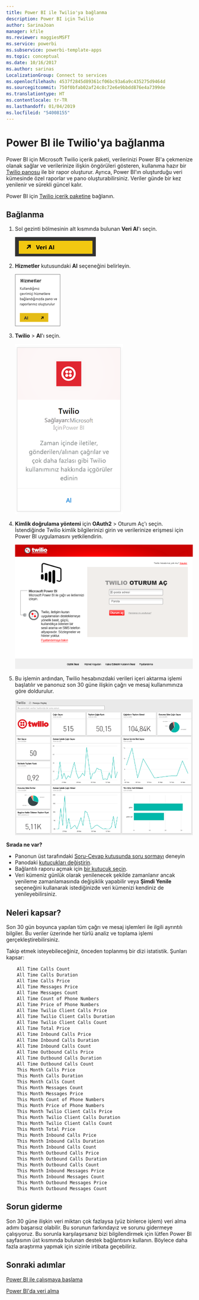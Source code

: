 ```yaml
---
title: Power BI ile Twilio'ya bağlanma
description: Power BI için Twilio
author: SarinaJoan
manager: kfile
ms.reviewer: maggiesMSFT
ms.service: powerbi
ms.subservice: powerbi-template-apps
ms.topic: conceptual
ms.date: 10/16/2017
ms.author: sarinas
LocalizationGroup: Connect to services
ms.openlocfilehash: 4537f2845d89361cf06bc93a6a9c435275d9464d
ms.sourcegitcommit: 750f0bfab02af24c8c72e6e9bbdd876e4a7399de
ms.translationtype: HT
ms.contentlocale: tr-TR
ms.lasthandoff: 01/04/2019
ms.locfileid: "54008155"
---
```

# <a name="connect-to-twilio-with-power-bi"></a>Power BI ile Twilio'ya bağlanma
Power BI için Microsoft Twilio içerik paketi, verilerinizi Power BI'a çekmenize olanak sağlar ve verilerinize ilişkin öngörüleri gösteren, kullanıma hazır bir [Twilio panosu](https://powerbi.microsoft.com/integrations/twilio) ile bir rapor oluşturur. Ayrıca, Power BI'ın oluşturduğu veri kümesinde özel raporlar ve pano oluşturabilirsiniz. Veriler günde bir kez yenilenir ve sürekli güncel kalır.

Power BI için [Twilio içerik paketine](https://app.powerbi.com/getdata/services/twilio) bağlanın.

## <a name="how-to-connect"></a>Bağlanma
1. Sol gezinti bölmesinin alt kısmında bulunan **Veri Al**'ı seçin.
   
   ![](media/service-connect-to-twilio/pbi_getdata.png) 
2. **Hizmetler** kutusundaki **Al** seçeneğini belirleyin.
   
   ![](media/service-connect-to-twilio/pbi_getservices.png) 
3. **Twilio** \> **Al**'ı seçin.
   
   ![](media/service-connect-to-twilio/twilio.png)
4. **Kimlik doğrulama yöntemi** için **OAuth2** \> Oturum Aç'ı seçin. İstendiğinde Twilio kimlik bilgilerinizi girin ve verilerinize erişmesi için Power BI uygulamasını yetkilendirin.
   
   ![](media/service-connect-to-twilio/pbi_twilio_login.png)
5. Bu işlemin ardından, Twilio hesabınızdaki verileri içeri aktarma işlemi başlatılır ve panonuz son 30 güne ilişkin çağrı ve mesaj kullanımınıza göre doldurulur. 
   
   ![](media/service-connect-to-twilio/pbi_twilio_db.png)

**Sırada ne var?**

* Panonun üst tarafındaki [Soru-Cevap kutusunda soru sormayı](consumer/end-user-q-and-a.md) deneyin
* Panodaki [kutucukları değiştirin](service-dashboard-edit-tile.md).
* Bağlantılı raporu açmak için [bir kutucuk seçin](consumer/end-user-tiles.md).
* Veri kümeniz günlük olarak yenilenecek şekilde zamanlanır ancak yenileme zamanlamasında değişiklik yapabilir veya **Şimdi Yenile** seçeneğini kullanarak istediğinizde veri kümenizi kendiniz de yenileyebilirsiniz.

## <a name="whats-included"></a>Neleri kapsar?
Son 30 gün boyunca yapılan tüm çağrı ve mesaj işlemleri ile ilgili ayrıntılı bilgiler. Bu veriler üzerinde her türlü analiz ve toplama işlemi gerçekleştirebilirsiniz.

Takip etmek isteyebileceğiniz, önceden toplanmış bir dizi istatistik. Şunları kapsar:

        All Time Calls Count  
        All Time Calls Duration  
        All Time Calls Price  
        All Time Messages Price  
        All Time Messages Count  
        All Time Count of Phone Numbers  
        All Time Price of Phone Numbers  
        All Time Twilio Client Calls Price  
        All Time Twilio Client Calls Duration  
        All Time Twilio Client Calls Count  
        All Time Total Price  
        All Time Inbound Calls Price  
        All Time Inbound Calls Duration  
        All Time Inbound Calls Count  
        All Time Outbound Calls Price  
        All Time Outbound Calls Duration  
        All Time Outbound Calls Count  
        This Month Calls Price  
        This Month Calls Duration  
        This Month Calls Count  
        This Month Messages Count  
        This Month Messages Price  
        This Month Count of Phone Numbers  
        This Month Price of Phone Numbers  
        This Month Twilio Client Calls Price  
        This Month Twilio Client Calls Duration  
        This Month Twilio Client Calls Count  
        This Month Total Price  
        This Month Inbound Calls Price  
        This Month Inbound Calls Duration  
        This Month Inbound Calls Count  
        This Month Outbound Calls Price  
        This Month Outbound Calls Duration  
        This Month Outbound Calls Count  
        This Month Inbound Messages Price  
        This Month Inbound Messages Count  
        This Month Outbound Messages Price  
        This Month Outbound Messages Count

## <a name="troubleshooting"></a>Sorun giderme
Son 30 güne ilişkin veri miktarı çok fazlaysa (yüz binlerce işlem) veri alma adımı başarısız olabilir. Bu sorunun farkındayız ve sorunu gidermeye çalışıyoruz. Bu sorunla karşılaşırsanız bizi bilgilendirmek için lütfen Power BI sayfasının üst kısmında bulunan destek bağlantısını kullanın. Böylece daha fazla araştırma yapmak için sizinle irtibata geçebiliriz.

## <a name="next-steps"></a>Sonraki adımlar
[Power BI ile çalışmaya başlama](service-get-started.md)

[Power BI'da veri alma](service-get-data.md)

